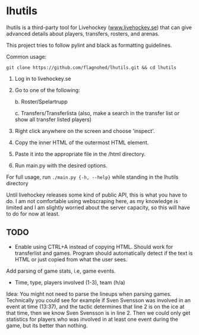 # lhutils

lhutils is a third-party tool for Livehockey (www.livehockey.se)
that can give advanced details about players, transfers, rosters, and arenas.

This project tries to follow pylint and black as formatting guidelines.

Common usage:

`
git clone https://github.com/flagnohed/lhutils.git && cd lhutils
`
1. Log in to livehockey.se
2. Go to one of the following:
    
    b. Roster/Spelartrupp
    
    c. Transfers/Transferlista (also, make a search in the transfer list 
                                or show all transfer listed players)
3. Right click anywhere on the screen and choose 'inspect'.
4. Copy the inner HTML of the outermost HTML element.
5. Paste it into the appropriate file in the /html directory.
6. Run main.py with the desired options.

For full usage, run `./main.py {-h, --help}`
while standing in the lhutils directory

Until livehockey releases some kind of public API, this is what you have to do. 
I am not comfortable using webscraping here, as my knowledge is limited and
I am slightly worried about the server capacity, so this will have to do for
now at least.

## TODO
* Enable using CTRL+A instead of copying HTML. Should work for transferlist
and games. Program should automatically detect if the text is HTML or just copied
from what the user sees.

Add parsing of game stats, i.e, game events. 
* Time, type, players involved (1-3), team (h/a)

Idea: You might not need to parse the lineups when parsing games. Technically you could see for example if Sven Svensson 
was involved in an event at time (13:37), and the tactic determines that line 2 is on the ice at that time,
then we know Sven Svensson is in line 2. Then we could only get statistics for players who was involved in
at least one event during the game, but its better than nothing.
